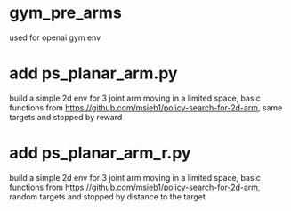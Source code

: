 # gym_pre_arms
used for openai gym env

# add ps_planar_arm.py
build a simple 2d env for 3 joint arm moving in a limited space, basic functions from https://github.com/msieb1/policy-search-for-2d-arm, same targets and stopped by reward
# add ps_planar_arm_r.py
build a simple 2d env for 3 joint arm moving in a limited space, basic functions from https://github.com/msieb1/policy-search-for-2d-arm, random targets and stopped by distance to the target
